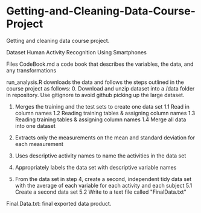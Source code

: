 # Getting-and-Cleaning-Data-Course-Project
Getting and cleaning data course project. 

Dataset
Human Activity Recognition Using Smartphones

Files
CodeBook.md a code book that describes the variables, the data, and any transformations

run_analysis.R downloads the data and follows the steps outlined in the course project as follows: 
  0. Download and unzip dataset into a /data folder in repository. Use gitignore to avoid github picking up the large dataset. 
  1. Merges the training and the test sets to create one data set 
    1.1 Read in column names
    1.2 Reading training tables & assigning column names
    1.3 Reading training tables & assigning column names
    1.4 Merge all data into one dataset
  
  2. Extracts only the measurements on the mean and standard deviation for each measurement
  
  3. Uses descriptive activity names to name the activities in the data set
  
  4. Appropriately labels the data set with descriptive variable names
  
  5. From the data set in step 4, create a second, independent tidy data set with the average of each variable for each activity and each subject
    5.1 Create a second data set
    5.2 Write to a text file called "FinalData.txt"
    
Final.Data.txt: final exported data product. 
  
  
